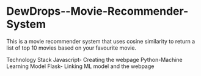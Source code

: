 # DewDrops--Movie-Recommender-System
This is a movie recommender system that uses cosine similarity to return a list of top 10 movies based on your favourite movie.

Technology Stack
Javascript- Creating the webpage
Python-Machine Learning Model
Flask- Linking ML model and the webpage